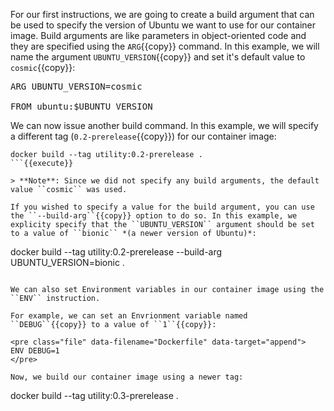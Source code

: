 
For our first instructions, we are going to create a build argument that can be used to specify the version of Ubuntu we want to use for our container image. Build arguments are like parameters in object-oriented code and they are specified using the ``ARG``{{copy}} command. In this example, we will name the argument ``UBUNTU_VERSION``{{copy}} and set it's default value to ``cosmic``{{copy}}:

<pre class="file" data-filename="Dockerfile" data-target="replace">
ARG UBUNTU_VERSION=cosmic

FROM ubuntu:$UBUNTU_VERSION
</pre>

We can now issue another build command. In this example, we will specify a different tag (``0.2-prerelease``{{copy}}) for our container image:

```
docker build --tag utility:0.2-prerelease .
```{{execute}}

> **Note**: Since we did not specify any build arguments, the default value ``cosmic`` was used.

If you wished to specify a value for the build argument, you can use the ``--build-arg``{{copy}} option to do so. In this example, we explicity specify that the ``UBUNTU_VERSION`` argument should be set to a value of ``bionic`` *(a newer version of Ubuntu)*:

```
docker build --tag utility:0.2-prerelease --build-arg UBUNTU_VERSION=bionic .
```{{execute}}

We can also set Environment variables in our container image using the ``ENV`` instruction.

For example, we can set an Envrionment variable named ``DEBUG``{{copy}} to a value of ``1``{{copy}}:

<pre class="file" data-filename="Dockerfile" data-target="append">
ENV DEBUG=1
</pre>

Now, we build our container image using a newer tag:

```
docker build --tag utility:0.3-prerelease .
```{{execute}}